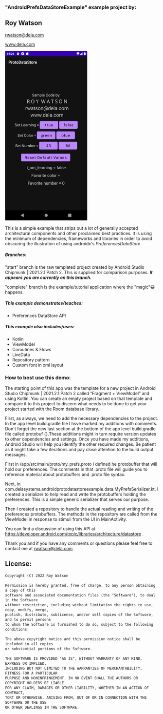 ### "AndroidPrefsDataStoreExample" example project by:

##       Roy Watson

rwatson@dela.com

www.dela.com

![Screenshot_1663215686](./Screenshot_1663215686.png)

This is a simple example that strips out a lot of generally accepted architectural components and other proclaimed best practices. It is using the minimum of dependencies, frameworks and libraries in order to avoid obscuring the illustration of using androidx's *PreferencesDataStore*. 

##### Branches:

"start" branch is the raw templated project created by Android Studio Chipmunk | 2021.2.1 Patch 2. This is supplied for comparison purposes.  ***It appears you are currently on this branch.***

"complete" branch is the example/tutorial application where the "magic"😀 happens. 

##### This example demonstrates/teaches:

- Preferences DataStore API

##### This example also includes/uses:

- Kotlin
- ViewModel
- Coroutines & Flows
- LiveData
- Repository pattern
- Custom font in xml layout

### How to best use this demo:

The starting point of this app was the template for a new project in Android Studio Chipmunk | 2021.2.1 Patch 2 called “Fragment + ViewModel” and using Kotlin. You can create an empty project based on that template and compare it to this project to discern what needs to be done to get your project started with the Room database library. 

First, as always, we need to add the necessary dependencies to the project. In the app level build.gradle file I hsve marked my additions with comments. Don't forget the new last section at the bottom of the app level build.gradle file called protobuf {}.These additions might in turn require version updates to other dependencies and settings. Once you have made my additions, Android Studio will help you identify the other required changes. Be patient as it might take a few iterations and pay close attention to the build output messages. 

First in <ProjectRoot>/app/src/main/proto/my_prefs.proto I defined he protobuffer that will hold our preferences. The comments in that .proto file will guide you to reference material about protobuffers and .proto file syntax.

Next, in com.delasystems.androidprotodatastoreexample.data.MyPrefsSerializer.kt, I created a serializer to help read and write the protobuffers holding the preferences. This is a simple generic serializer that serves our purpose.

Then I created a repository to handle the actual reading and writing of the preferences protobuffers. The methods in the repository are called from the ViewModel in response to stimuli from the UI in MainActivity.

You can find a discussion of using this API at https://developer.android.com/topic/libraries/architecture/datastore .

Thank you and if you have any comments or questions please feel free to contact me at rwatson@dela.com

## License:

    Copyright (C) 2022 Roy Watson
    
    Permission is hereby granted, free of charge, to any person obtaining a copy of this
    software and associated documentation files (the "Software"), to deal in the Software 
    without restriction, including without limitation the rights to use, copy, modify, merge, 
    publish, distribute, sublicense, and/or sell copies of the Software, and to permit persons 
    to whom the Software is furnished to do so, subject to the following conditions:
    
    The above copyright notice and this permission notice shall be included in all copies 
    or substantial portions of the Software.
    
    THE SOFTWARE IS PROVIDED "AS IS", WITHOUT WARRANTY OF ANY KIND, EXPRESS OR IMPLIED, 
    INCLUDING BUT NOT LIMITED TO THE WARRANTIES OF MERCHANTABILITY, FITNESS FOR A PARTICULAR
    PURPOSE AND NONINFRINGEMENT. IN NO EVENT SHALL THE AUTHORS OR COPYRIGHT HOLDERS BE LIABLE
    FOR ANY CLAIM, DAMAGES OR OTHER LIABILITY, WHETHER IN AN ACTION OF CONTRACT,
    TORT OR OTHERWISE, ARISING FROM, OUT OF OR IN CONNECTION WITH THE SOFTWARE OR THE USE
    OR OTHER DEALINGS IN THE SOFTWARE.

